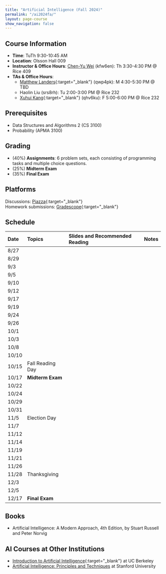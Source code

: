 ```yaml
---
title: "Artificial Intelligence (Fall 2024)"
permalink: "/ai2024fa/"
layout: page-course
show_navigation: false
---
```


## Course Information
- **Time**: TuTh 9:30-10:45 AM  
- **Location**: Olsson Hall 009  
- **Instructor & Office Hours**: [Chen-Yu Wei](https://bahh723.github.io/) (kfw6en): Th 3:30-4:30 PM @ Rice 409  
- **TAs & Office Hours**: 
    * [Matthew Landers](https://mattlanders.net/){:target="_blank"} (qwp4pk): M 4:30-5:30 PM @ TBD  
    * Haolin Liu (srs8rh): Tu 2:00-3:00 PM @ Rice 232  
    * [Xuhui Kang](https://www.linkedin.com/in/xuhui-joshua-kang-44314317b/){:target="_blank"} (qhv6ku): F 5:00-6:00 PM @ Rice 232  


## Prerequisites  
- Data Structures and Algorithms 2 (CS 3100)  
- Probability (APMA 3100)

## Grading
- (40%) **Assignments**: 6 problem sets, each consisting of programming tasks and multiple choice questions.     
- (25%) **Midterm Exam**  
- (35%) **Final Exam**

## Platforms
Discussions: [Piazza](https://piazza.com/class/m05euch95ko2an/){:target="_blank"}   
Homework submissions: [Gradescope](https://www.gradescope.com/courses/834206/){:target="_blank"}  


## Schedule


| Date    | Topics    | Slides and Recommended Reading    |  Notes  |
|:----------------|:----------------|:----------------|:----------------|
| 8/27 |  |  |  |
| 8/29 |  |  |  |
| 9/3 |  |  |  |
| 9/5 |  |  |  |
| 9/10 |  |  |  |
| 9/12 |  |  |  |
| 9/17 |  |  |  |
| 9/19 |  |  |  |
| 9/24 |  |  |  |
| 9/26 |  |  |  |
| 10/1 |  |  |  |
| 10/3 |  |  |  |
| 10/8 |  |  |  |
| 10/10 |  |  |  |
| 10/15 | Fall Reading Day |  |  |
| 10/17 | **Midterm Exam** |  |  |
| 10/22 |  |  |  |
| 10/24 |  |  |  |
| 10/29 |  |  |  |
| 10/31 |  |  |  |
| 11/5 | Election Day |  |  |
| 11/7 |  |  |  |
| 11/12 |  |  |  |
| 11/14 |  |  |  |
| 11/19 |  |  |  |
| 11/21 |  |  |  |
| 11/26 |  |  |  |
| 11/28 | Thanksgiving |  |  |
| 12/3 |  |  |  |
| 12/5 |  |  |  |
| 12/17 | **Final Exam** |  |  |


## Books 
- Artificial Intelligence: A Modern Approach, 4th Edition, by Stuart Russell and Peter Norvig   

## AI Courses at Other Institutions 
- [Introduction to Artificial Intelligence](https://inst.eecs.berkeley.edu/~cs188/sp24/){:target="_blank"} at UC Berkeley  
- [Artificial Intelligence: Principles and Techniques](https://stanford-cs221.github.io/spring2024/) at Stanford University




